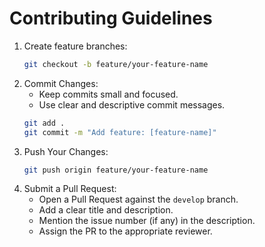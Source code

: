 # Contributing Guidelines

1. Create feature branches:
    ```sh
    git checkout -b feature/your-feature-name
    ```
2. Commit Changes:
   - Keep commits small and focused.
   - Use clear and descriptive commit messages.
    ```sh
    git add .
    git commit -m "Add feature: [feature-name]"
    ```
3. Push Your Changes:
    ```sh
    git push origin feature/your-feature-name
    ```
4. Submit a Pull Request:
    - Open a Pull Request against the `develop` branch.
    - Add a clear title and description.
    - Mention the issue number (if any) in the description.
    - Assign the PR to the appropriate reviewer.

